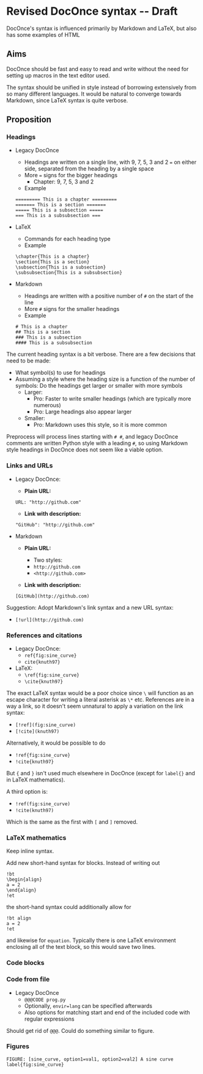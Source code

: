 # Revised DocOnce syntax -- Draft

DocOnce's syntax is influenced primarily by Markdown and LaTeX, but also has some examples of HTML

## Aims
DocOnce should be fast and easy to read and write without the need for setting up macros in the text editor used.

The syntax should be unified in style instead of borrowing extensively from so many different languages. It would be natural to converge towards Markdown, since LaTeX syntax is quite verbose.

## Proposition
### Headings

* Legacy DocOnce
    * Headings are written on a single line, with 9, 7, 5, 3 and 2 `=` on either side, separated from the heading by a single space
    * More `=` signs for the bigger headings
        * Chapter: 9, 7, 5, 3 and 2
    * Example
    ```
    ========= This is a chapter =========
    ======= This is a section =======
    ===== This is a subsection =====
    === This is a subsubsection ===
    ```

* LaTeX
    * Commands for each heading type
    * Example
    ```
    \chapter{This is a chapter}
    \section{This is a section}
    \subsection{This is a subsection}
    \subsubsection{This is a subsubsection}
    ```
* Markdown
    * Headings are written with a positive number of `#` on the start of the line
    * More `#` signs for the smaller headings
    * Example
    ```
    # This is a chapter
    ## This is a section
    ### This is a subsection
    #### This is a subsubsection
    ```

The current heading syntax is a bit verbose. There are a few decisions that need to be made:
- What symbol(s) to use for headings
- Assuming a style where the heading size is a function of the number of symbols: Do the headings get larger or smaller with more symbols
    - Larger:
        - Pro: Faster to write smaller headings (which are typically more numerous)
        - Pro: Large headings also appear larger
    - Smaller:
        - Pro: Markdown uses this style, so it is more common

Preprocess will process lines starting with `# #`, and legacy DocOnce comments are written Python style with a leading `#`, so using Markdown style headings in DocOnce does not seem like a viable option.



### Links and URLs

* Legacy DocOnce:
    * __Plain URL:__

    `URL: "http://github.com"`
    * __Link with description:__

    `"GitHub": "http://github.com"`

* Markdown
    * __Plain URL:__
        * Two styles:
        * `http://github.com`
        * `<http://github.com>`

    * __Link with description:__

    `[GitHub](http://github.com)`

Suggestion: Adopt Markdown's link syntax and a new URL syntax:
* `[!url](http://github.com)`


### References and citations
* Legacy DocOnce:
    * `ref{fig:sine_curve}`
    * `cite{knuth97}`
* LaTeX:
    * `\ref{fig:sine_curve}`
    * `\cite{knuth97}`

The exact LaTeX syntax would be a poor choice since `\` will function as an escape character for writing a literal asterisk as `\*` etc.
References are in a way a link, so it doesn't seem unnatural to apply a variation on the link syntax:
* `[!ref](fig:sine_curve)`
* `[!cite](knuth97)`

Alternatively, it would be possible to do
* `!ref{fig:sine_curve}`
* `!cite{knuth97}`

But `{` and `}` isn't used much elsewhere in DocOnce (except for `label{}` and in LaTeX mathematics).

A third option is:
* `!ref(fig:sine_curve)`
* `!cite(knuth97)`

Which is the same as the first with `[` and `]` removed.

### LaTeX mathematics
Keep inline syntax.

Add new short-hand syntax for blocks. Instead of writing out
```
!bt
\begin{align}
a = 2
\end{align}
!et
```

the short-hand syntax could additionally allow for
```
!bt align
a = 2
!et
```

and likewise for `equation`. Typically there is one LaTeX environment enclosing all of the text block, so this would save two lines.


### Code blocks

### Code from file
* Legacy DocOnce
    * `@@@CODE prog.py`
    * Optionally, `envir=lang` can be specified afterwards
    * Also options for matching start and end of the included code with regular expressions


Should get rid of `@@@`. Could do something similar to figure.

### Figures
```
FIGURE: [sine_curve, option1=val1, option2=val2] A sine curve  label{fig:sine_curve}
```
